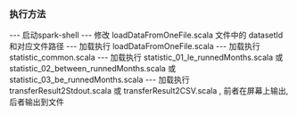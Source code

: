 ### 执行方法
--- 启动spark-shell
--- 修改 loadDataFromOneFile.scala 文件中的 datasetId 和对应文件路径
--- 加载执行 loadDataFromOneFile.scala
--- 加载执行 statistic_common.scala
--- 加载执行 statistic_01_le_runnedMonths.scala
    或 statistic_02_between_runnedMonths.scala
    或 statistic_03_be_runnedMonths.scala
--- 加载执行 transferResult2Stdout.scala 或 transferResult2CSV.scala , 前者在屏幕上输出,后者输出到文件
